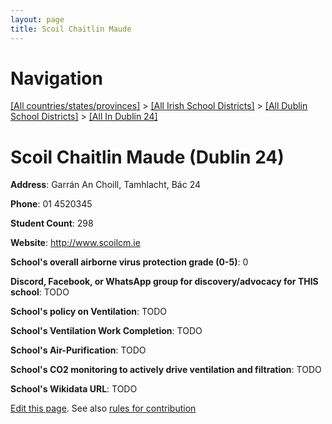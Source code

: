```yaml
---
layout: page
title: Scoil Chaitlin Maude
---
```

# Navigation

[[All countries/states/provinces]](../../../..) > [[All Irish School Districts]](../../..) > [[All Dublin School Districts]](../..) > [[All In Dublin 24]](..)

# Scoil Chaitlin Maude (Dublin 24)

**Address**: Garrán An Choill, Tamhlacht, Bác 24

**Phone**: 01 4520345

**Student Count**: 298

**Website**: <http://www.scoilcm.ie>

**School's overall airborne virus protection grade (0-5)**: 0

**Discord, Facebook, or WhatsApp group for discovery/advocacy for THIS school**: TODO

**School's policy on Ventilation**: TODO

**School's Ventilation Work Completion**: TODO

**School's Air-Purification**: TODO

**School's CO2 monitoring to actively drive ventilation and filtration**: TODO

**School's Wikidata URL**: TODO


[Edit this page](https://github.com/ventilate-schools/Ireland/edit/main/./Dublin_24/Scoil_Chaitlin_Maude.md). See also [rules for contribution](../../../contribution-rules/)